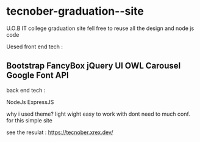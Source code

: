 # tecnober-graduation--site
U.O.B IT college graduation site fell free to reuse all the design and node js code

Uesed front end tech : 

Bootstrap
FancyBox
jQuery UI
OWL Carousel
Google Font API
---------------

back end tech :

NodeJs
ExpressJS

why i used theme?
light wight 
easy to work with 
dont need to much conf. for this simple site 

see the resulat : 
https://tecnober.xrex.dev/
